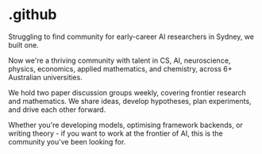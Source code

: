 # .github
Struggling to find community for early-career AI researchers in Sydney, we built one. 

Now we're a thriving community with talent in CS, AI, neuroscience, physics, economics, applied mathematics, and chemistry, across 6+ Australian universities.

We hold two paper discussion groups weekly, covering frontier research and mathematics. We share ideas, develop hypotheses, plan experiments, and drive each other forward. 

Whether you're developing models, optimising framework backends, or writing theory - if you want to work at the frontier of AI, this is the community you've been looking for.

